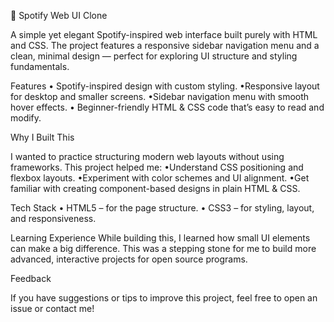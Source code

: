 🎵 Spotify Web UI Clone

A simple yet elegant Spotify-inspired web interface built purely with HTML and CSS.
The project features a responsive sidebar navigation menu and a clean, minimal design — perfect for exploring UI structure and styling fundamentals.

 Features
	• Spotify-inspired design with custom styling.
	•Responsive layout for desktop and smaller screens.
	•Sidebar navigation menu with smooth hover effects.
	• Beginner-friendly HTML & CSS code that’s easy to read and modify.

 Why I Built This

I wanted to practice structuring modern web layouts without using frameworks.
This project helped me:
	•Understand CSS positioning and flexbox layouts.
	•Experiment with color schemes and UI alignment.
	•Get familiar with creating component-based designs in plain HTML & CSS.

 Tech Stack
	•	HTML5 – for the page structure.
	•	CSS3 – for styling, layout, and responsiveness.

 Learning Experience
While building this, I learned how small UI elements can make a big difference.
This was a stepping stone for me to build more advanced, interactive projects for open source programs.

 Feedback

If you have suggestions or tips to improve this project, feel free to open an issue or contact me!
